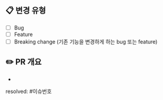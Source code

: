 ## 📋 변경 유형
- [ ] Bug
- [ ] Feature
- [ ] Breaking change (기존 기능을 변경하게 하는 bug 또는 feature)

## ✏️ PR 개요
- 

resolved: #이슈번호

